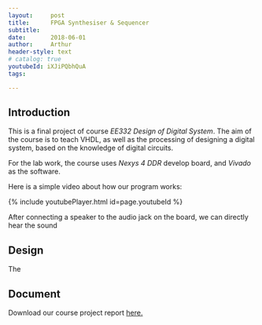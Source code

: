 ```yaml
---
layout:     post
title:      FPGA Synthesiser & Sequencer
subtitle:   
date:       2018-06-01
author:     Arthur
header-style: text
# catalog: true
youtubeId: iXJiPQbhQuA
tags:

---
```


## Introduction

This is a final project of course *EE332 Design of Digital System*. The aim of the course is to teach VHDL, as well as the processing of designing a digital system, based on the knowledge of digital circuits.

For the lab work, the course uses *Nexys 4 DDR* develop board, and *Vivado* as the software.

Here is a simple video about how our program works:

{% include youtubePlayer.html id=page.youtubeId %}

After connecting a speaker to the audio jack on the board, we can directly hear the sound

## Design

The


## Document

Download our course project report [here.](https://drive.google.com/open?id=1XROKcsPyorzjFuNwu0GC86kFPOFhOiEx)
